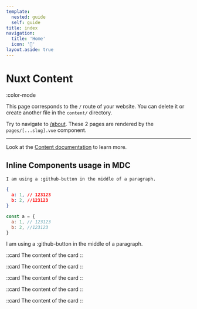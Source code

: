 ```yaml
---
template:
  nested: guide
  self: guide
title: index
navigation:
  title: 'Home'
  icon: '🏡'
layout.aside: true
---
```

# Nuxt Content

:color-mode

This page corresponds to the `/` route of your website. You can delete it or create another file in the `content/` directory.

Try to navigate to [/about](/about). These 2 pages are rendered by the `pages/[...slug].vue` component.

---

Look at the [Content documentation](https://content.nuxtjs.org/) to learn more.

## Inline Components usage in MDC

```md
I am using a :github-button in the middle of a paragraph. 
```

```json
{
  a: 1, // 123123
  b: 2, //123123
}
```

```javascript
const a = {
  a: 1, // 123123
  b: 2, //123123
}
```


I am using a :github-button in the middle of a paragraph.

::card
The content of the card
::



::card
The content of the card
::


::card
The content of the card
::


::card
The content of the card
::


::card
The content of the card
::
